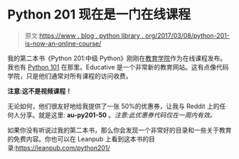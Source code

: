 # Python 201 现在是一门在线课程

> 原文:[https://www . blog . python library . org/2017/03/08/python-201-is-now-an-online-course/](https://www.blog.pythonlibrary.org/2017/03/08/python-201-is-now-an-online-course/)

我的第二本书《Python 201:中级 Python》刚刚在[教育学院](https://www.educative.io/collection/5663684521099264/5693417237512192)作为在线课程发布。我也有 [Python 101](https://www.educative.io/collection/5663684521099264/5707702298738688) 在那里。Educative 是一个非常新的教育网站。这有点像代码学院，只是他们通常对所有课程的访问收费。

**注意:这不是视频课程！**

无论如何，他们很友好地给我提供了一张 50%的优惠券，让我与 Reddit 上的任何人分享。就是这里: **au-py201-50** 。*注意:此优惠券代码仅在一周内有效。*

如果你没有听说过我的第二本书，那么你会发现一个非常好的目录和一些关于教育的免费内容。你也可以在 Leanpub 上看到这本书的目录:https://leanpub.com/python201/
